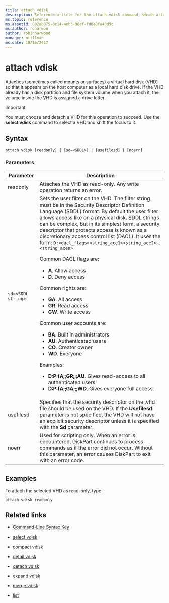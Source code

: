 ```yaml
---
title: attach vdisk
description: Reference article for the attach vdisk command, which attaches (sometimes called mounts or surfaces) a virtual hard disk (VHD) so that it appears on the host computer as a local hard disk drive.
ms.topic: reference
ms.assetid: 882ab875-0c14-4eb3-98ef-fd0e8fa40d9c
ms.author: roharwoo
author: robinharwood
manager: mtillman
ms.date: 10/16/2017
---
```

# attach vdisk



Attaches (sometimes called mounts or surfaces) a virtual hard disk (VHD) so that it appears on the host computer as a local hard disk drive. If the VHD already has a disk partition and file system volume when you attach it, the volume inside the VHD is assigned a drive letter.

> [!IMPORTANT]
> You must choose and detach a VHD for this operation to succeed. Use the **select vdisk** command to select a VHD and shift the focus to it.

## Syntax

```
attach vdisk [readonly] { [sd=<SDDL>] | [usefilesd] } [noerr]
```

### Parameters

| Parameter | Description |
| --------- | ----------- |
| readonly | Attaches the VHD as read-only. Any write operation returns an error. |
| `sd=<SDDL string>` | Sets the user filter on the VHD. The filter string must be in the Security Descriptor Definition Language (SDDL) format. By default the user filter allows access like on a physical disk. SDDL strings can be complex, but in its simplest form, a security descriptor that protects access is known as a discretionary access control list (DACL). It uses the form: `D:<dacl_flags><string_ace1><string_ace2>`... `<string_acen>`<p>Common DACL flags are:<ul><li>**A**. Allow access</li><li>**D**. Deny access</li></ul>Common rights are:<ul><li>**GA**. All access</li><li>**GR**. Read access</li><li> **GW**. Write access</li></ul>Common user accounts are:<ul><li>**BA**. Built in administrators</li><li>**AU**. Authenticated users</li><li>**CO**. Creator owner</li><li>**WD**. Everyone</li></ul>Examples:<ul><li>**D:P:(A;;GR;;;AU**. Gives read-access to all authenticated users.</li><li>**D:P:(A;;GA;;;WD**. Gives everyone full access.</li></ul> |
| usefilesd | Specifies that the security descriptor on the .vhd file should be used on the VHD. If the **Usefilesd** parameter is not specified, the VHD will not have an explicit security descriptor unless it is specified with the **Sd** parameter. |
| noerr | Used for scripting only. When an error is encountered, DiskPart continues to process commands as if the error did not occur. Without this parameter, an error causes DiskPart to exit with an error code. |

## Examples

To attach the selected VHD as read-only, type:

```
attach vdisk readonly
```

## Related links

- [Command-Line Syntax Key](command-line-syntax-key.md)

- [select vdisk](select-vdisk.md)

- [compact vdisk](compact-vdisk.md)

- [detail vdisk](detail-vdisk.md)

- [detach vdisk](detach-vdisk.md)

- [expand vdisk](expand-vdisk.md)

- [merge vdisk](merge-vdisk.md)

- [list](./list.md)
